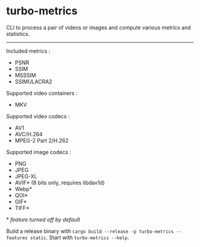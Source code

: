 # turbo-metrics

CLI to process a pair of videos or images and compute various metrics and statistics.

---

Included metrics :

- PSNR
- SSIM
- MSSSIM
- SSIMULACRA2

Supported video containers :

- MKV

Supported video codecs :

- AV1
- AVC/H.264
- MPEG-2 Part 2/H.262

Supported image codecs :

- PNG
- JPEG
- JPEG-XL
- AVIF* (8 bits only, requires libdav1d)
- Webp*
- QOI*
- GIF*
- TIFF*

\* _feature turned off by default_

Build a release binary with `cargo build --release -p turbo-metrics --features static`. Start with
`turbo-metrics --help`.
